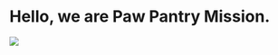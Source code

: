 # Hello, we are Paw Pantry Mission.

<img src="https://lh3.googleusercontent.com/fife/ABSRlIrKLulQwWZKwlplJPa4rwc9FT1wEQbMPyilg5F1QfMHQw5LXe1uYGS1F7UHksYsWnXZsLmyvQp5BrFvwCb9FTNguyxywOzu-KktOkfTVBBDFIcYvlLg4Uf8Ol5XiyytEwfqWhzUSNJYEX-4PWmfDwcT5BredgY9EWZE1W2V6qsu7qBguJ63gdkze9F5PEXTvDxMarCJbwtznS2Zw-uY-u_JQrIaphSoYipZuWvxAEJrNl4qwXf1NwhvWR0834gAgZNyazvVIWeO43thiTl5_n4MNMqKhUSPxbFBU6AZ28PLKRrrqbeOuB8zJceE6XlE3JhLlIR9zvKCqk2OFPoMeqmnh-mtXzlBkiPmdi_yPru6SkOzbi3r4tfqBsU5Xymdp4UTjYq-wfvaqCwlMDv_B6vTgd-x7JclbbSelNGk5iVPy524gw4i4KZuPekoHwq6d3_qS_ZGoPjcEUT4cGmitzLaKq-TMJGk1ULDYnpRLo5XRVmU3JYiyGS-GgQnJ_kLu6FpTdYw1PrI2zA5_DSUJn6H72k0ZE_9KnFu5aS7XEoS3eMnBiHwCY2QuLhy6vfW73JcUakIYPgCysYYl3otRQySaI3_T1d10gglJF53bUgEPX0anZH4FakaDQsv4SjM8KTkc6ciZkiXRQGttwauRHeeC_NP2y_nOoqwVFPI6lQ0vRtWjcmpHUoGBRSoutJkhIiWQOeYmGxrk2B3Xs_JBCE0ql7PUk-Jb18=w1032-h906-ft" />

